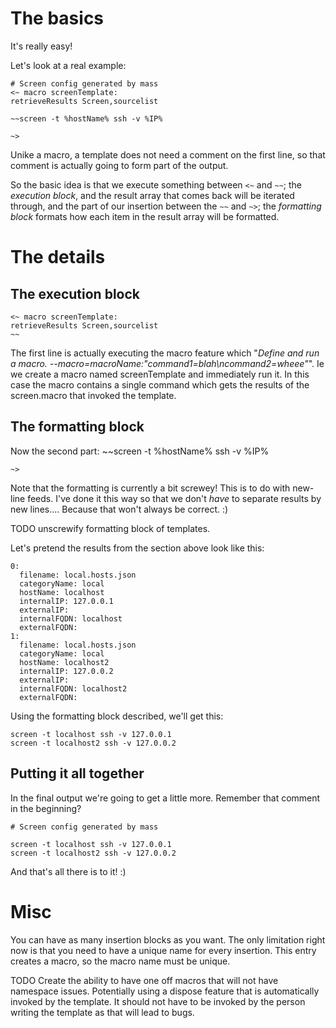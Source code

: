 # The basics
It's really easy!

Let's look at a real example:

    # Screen config generated by mass
    <~ macro screenTemplate:
    retrieveResults Screen,sourcelist
    
    ~~screen -t %hostName% ssh -v %IP%
    
    ~>

Unike a macro, a template does not need a comment on the first line, so that comment is actually going to form part of the output.

So the basic idea is that we execute something between `<~` and `~~`; the *execution block*, and the result array that comes back will be iterated through, and the part of our insertion between the `~~` and `~>`; the *formatting block* formats how each item in the result array will be formatted.


# The details

## The execution block

    <~ macro screenTemplate:
    retrieveResults Screen,sourcelist
    ~~

The first line is actually executing the macro feature which "*Define and run a macro. --macro=macroName:"command1=blah\ncommand2=wheee"*". Ie we create a macro named screenTemplate and immediately run it. In this case the macro contains a single command which gets the results of the screen.macro that invoked the template. 

## The formatting block

Now the second part:
    ~~screen -t %hostName% ssh -v %IP%
    
    ~>

Note that the formatting is currently a bit screwey! This is to do with new-line feeds. I've done it this way so that we don't _have_ to separate results by new lines.... Because that won't always be correct. :)

TODO unscrewify formatting block of templates.

Let's pretend the results from the section above look like this:

    0: 
      filename: local.hosts.json
      categoryName: local
      hostName: localhost
      internalIP: 127.0.0.1
      externalIP: 
      internalFQDN: localhost
      externalFQDN:
    1: 
      filename: local.hosts.json
      categoryName: local
      hostName: localhost2
      internalIP: 127.0.0.2
      externalIP: 
      internalFQDN: localhost2
      externalFQDN:

Using the formatting block described, we'll get this:

    screen -t localhost ssh -v 127.0.0.1
    screen -t localhost2 ssh -v 127.0.0.2
    

## Putting it all together

In the final output we're going to get a little more. Remember that comment in the beginning?

    # Screen config generated by mass
    
    screen -t localhost ssh -v 127.0.0.1
    screen -t localhost2 ssh -v 127.0.0.2
    

And that's all there is to it! :)

# Misc

You can have as many insertion blocks as you want. The only limitation right now is that you need to have a unique name for every insertion. This entry creates a macro, so the macro name must be unique.

TODO Create the ability to have one off macros that will not have namespace issues. Potentially using a dispose feature that is automatically invoked by the template. It should not have to be invoked by the person writing the template as that will lead to bugs.
